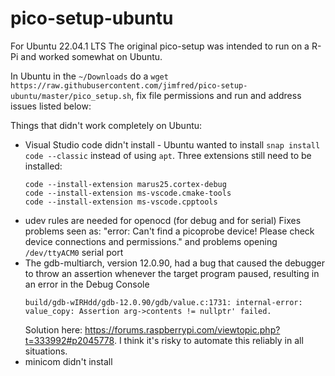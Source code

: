 # pico-setup-ubuntu
For Ubuntu 22.04.1 LTS
The original pico-setup was intended to run on a R-Pi and worked somewhat on Ubuntu.

In Ubuntu in the `~/Downloads` do a `wget https://raw.githubusercontent.com/jimfred/pico-setup-ubuntu/master/pico_setup.sh`, fix file permissions and run and address issues listed below:

Things that didn't work completely on Ubuntu:
- Visual Studio code didn't install - Ubuntu wanted to install `snap install code --classic` instead of using `apt`.
Three extensions still need to be installed:
  ```
  code --install-extension marus25.cortex-debug
  code --install-extension ms-vscode.cmake-tools
  code --install-extension ms-vscode.cpptools
  ```
- udev rules are needed for openocd (for debug and for serial)
Fixes problems seen as:
"error: Can't find a picoprobe device! Please check device connections and permissions." 
and problems opening `/dev/ttyACM0` serial port
- The gdb-multiarch, version 12.0.90, had a bug that caused the debugger to throw an assertion whenever the target program paused, resulting in an error in the Debug Console
  ```
  build/gdb-wIRHdd/gdb-12.0.90/gdb/value.c:1731: internal-error: value_copy: Assertion arg->contents != nullptr' failed.
  ``` 
  Solution here: https://forums.raspberrypi.com/viewtopic.php?t=333992#p2045778. I think it's risky to automate this reliably in all situations.
- minicom didn't install
